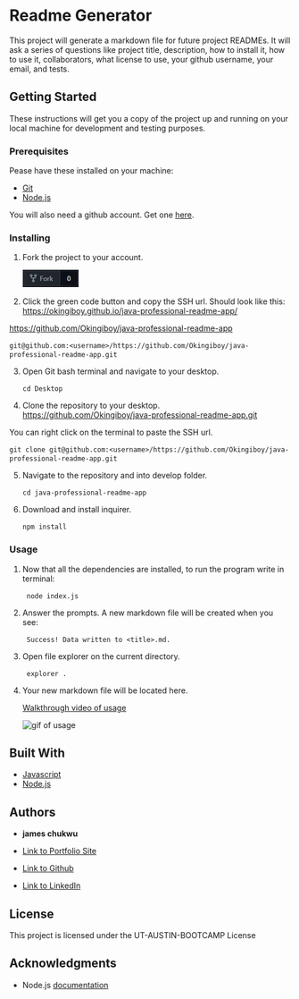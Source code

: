 # Readme Generator

This project will generate a markdown file for future project READMEs. It will ask a series of questions like project title, description, how to install it, how to use it, collaborators, what license to use, your github username, your email, and tests.

## Getting Started

These instructions will get you a copy of the project up and running on your local machine for development and testing purposes.

### Prerequisites

Pease have these installed on your machine:
* [Git](https://git-scm.com/downloads)
* [Node.js](https://nodejs.org/en/download/)

You will also need a github account. Get one [here](https://github.com/).

### Installing

1. Fork the project to your account.

    ![image of fork](develop/img/fork.jpg)

2. Click the green code button and copy the SSH url. Should look like this:
https://okingiboy.github.io/java-professional-readme-app/

https://github.com/Okingiboy/java-professional-readme-app

    git@github.com:<username>/https://github.com/Okingiboy/java-professional-readme-app.git
3. Open Git bash terminal and navigate to your desktop.
    ```
    cd Desktop
    ```
4. Clone the repository to your desktop. 
https://github.com/Okingiboy/java-professional-readme-app.git

You can right click on the terminal to paste the SSH url.

    git clone git@github.com:<username>/https://github.com/Okingiboy/java-professional-readme-app.git
5. Navigate to the repository and into develop folder.
    ```
    cd java-professional-readme-app
    ```
6. Download and install inquirer.
    ```
    npm install
    ```

### Usage

1. Now that all the dependencies are installed, to run the program write in terminal:

        node index.js

2. Answer the prompts. A new markdown file will be created when you see:

        Success! Data written to <title>.md.

3. Open file explorer on the current directory.

        explorer .

4. Your new markdown file will be located here.

    [Walkthrough video of usage](https://watch.screencastify.com/v/nFvatpta3K9wBEXbEvNh)
    
    ![gif of usage](develop/img/video.gif)
## Built With

* [Javascript](https://developer.mozilla.org/en-US/docs/Web/JavaScript)
* [Node.js](https://nodejs.org/docs/latest-v15.x/api/)

## Authors

* **james chukwu** 

- [Link to Portfolio Site](https://okingiboy.github.io/developer-profile-html-css-js-git-james/)

- [Link to Github](https://github.com/Okingiboy)

- [Link to LinkedIn](https://www.linkedin.com/in/james-chukwu-238b3446/?lipi=urn%3Ali%3Apage%3Ad_flagship3_feed%3BEHZLwPjTTfGgZGF1o%2FlQ%2Bg%3D%3D)

## License

This project is licensed under the UT-AUSTIN-BOOTCAMP License 

## Acknowledgments

* Node.js [documentation](https://nodejs.org/docs/latest-v15.x/api/fs.html#fs_fs_writefile_file_data_options_callback)
